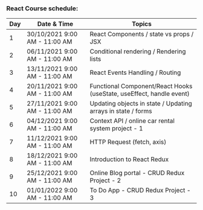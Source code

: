### React Course schedule:

| Day  | Date & Time  | Topics |
| ----- | ----- | ------ |
| 1 | 30/10/2021 9:00 AM - 11:00 AM | React Components / state vs props / JSX |
| 2  | 06/11/2021 9:00 AM - 11:00 AM | Conditional rendering / Rendering lists|
| 3  | 13/11/2021 9:00 AM - 11:00 AM | React Events Handling / Routing  |
| 4  | 20/11/2021 9:00 AM - 11:00 AM | Functional Component/React Hooks (useState, useEffect, handle event)  |
| 5  | 27/11/2021 9:00 AM - 11:00 AM | Updating objects in state / Updating arrays in state / forms  |
| 6  | 04/12/2021 9:00 AM - 11:00 AM | Context API / online car rental system project - 1 |
| 7  | 11/12/2021 9:00 AM - 11:00 AM | HTTP Request (fetch, axis)  |
| 8  | 18/12/2021 9:00 AM - 11:00 AM | Introduction to React Redux  |
| 9  | 25/12/2021 9:00 AM - 11:00 AM | Online Blog portal - CRUD Redux Project - 2 |
| 10  | 01/01/2022 9:00 AM - 11:00 AM | To Do App - CRUD Redux Project - 3  |